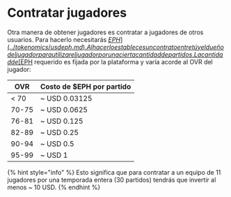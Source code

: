 # Contratar jugadores

Otra manera de obtener jugadores es contratar a jugadores de otros usuarios. Para hacerlo necesitarás [$EPH](../tokenomics/usdeph.md). Al hacerlo estableces un contrato entre tú y el dueño del jugador para utilizar el jugador por una cierta cantidad de partidos. La cantidad de [$EPH](../tokenomics/usdeph.md) requerido es fijada por la plataforma y varía acorde al OVR del jugador:

| OVR   | Costo de $EPH por partido |
| ----- | ------------------------- |
| < 70  | \~ USD 0.03125            |
| 70-75 | \~ USD 0.0625             |
| 76-81 | \~ USD 0.125              |
| 82-89 | \~ USD 0.25               |
| 90-94 | \~ USD 0.5                |
| 95-99 | \~ USD 1                  |

{% hint style="info" %}
Esto significa que para contratar a un equipo de 11 jugadores por una temporada entera (30 partidos) tendrás que invertir al menos \~ 10 USD.
{% endhint %}
